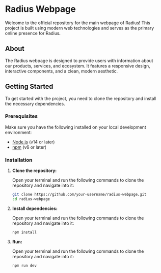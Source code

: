 # Radius Webpage

Welcome to the official repository for the main webpage of Radius! This project is built using modern web technologies and serves as the primary online presence for Radius.

## About

The Radius webpage is designed to provide users with information about our products, services, and ecosystem. It features a responsive design, interactive components, and a clean, modern aesthetic.

## Getting Started

To get started with the project, you need to clone the repository and install the necessary dependencies.

### Prerequisites

Make sure you have the following installed on your local development environment:

- [Node.js](https://nodejs.org/) (v14 or later)
- [npm](https://www.npmjs.com/) (v6 or later)

### Installation

1. **Clone the repository:**

   Open your terminal and run the following commands to clone the repository and navigate into it:

   ```bash
   git clone https://github.com/your-username/radius-webpage.git
   cd radius-webpage
   ```

2. **Install dependencies:**

   Open your terminal and run the following commands to clone the repository and navigate into it:

   ```bash
   npm install
   ```

3. **Run:**

   Open your terminal and run the following commands to clone the repository and navigate into it:

   ```bash
   npm run dev
   ```
